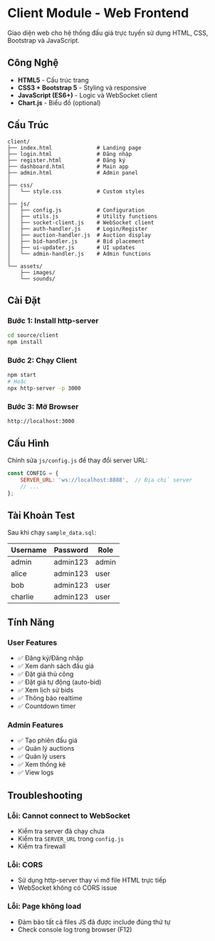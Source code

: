 # Client Module - Web Frontend

Giao diện web cho hệ thống đấu giá trực tuyến sử dụng HTML, CSS, Bootstrap và JavaScript.

## Công Nghệ

- **HTML5** - Cấu trúc trang
- **CSS3 + Bootstrap 5** - Styling và responsive
- **JavaScript (ES6+)** - Logic và WebSocket client
- **Chart.js** - Biểu đồ (optional)

## Cấu Trúc

```
client/
├── index.html              # Landing page
├── login.html              # Đăng nhập
├── register.html           # Đăng ký
├── dashboard.html          # Main app
├── admin.html              # Admin panel
│
├── css/
│   └── style.css           # Custom styles
│
├── js/
│   ├── config.js           # Configuration
│   ├── utils.js            # Utility functions
│   ├── socket-client.js    # WebSocket client
│   ├── auth-handler.js     # Login/Register
│   ├── auction-handler.js  # Auction display
│   ├── bid-handler.js      # Bid placement
│   ├── ui-updater.js       # UI updates
│   └── admin-handler.js    # Admin functions
│
└── assets/
    ├── images/
    └── sounds/
```

## Cài Đặt

### Bước 1: Install http-server

```bash
cd source/client
npm install
```

### Bước 2: Chạy Client

```bash
npm start
# Hoặc
npx http-server -p 3000
```

### Bước 3: Mở Browser

```
http://localhost:3000
```

## Cấu Hình

Chỉnh sửa `js/config.js` để thay đổi server URL:

```javascript
const CONFIG = {
    SERVER_URL: 'ws://localhost:8888',  // Địa chỉ server
    // ...
};
```

## Tài Khoản Test

Sau khi chạy `sample_data.sql`:

| Username | Password | Role |
|----------|----------|------|
| admin | admin123 | admin |
| alice | admin123 | user |
| bob | admin123 | user |
| charlie | admin123 | user |

## Tính Năng

### User Features
- ✅ Đăng ký/Đăng nhập
- ✅ Xem danh sách đấu giá
- ✅ Đặt giá thủ công
- ✅ Đặt giá tự động (auto-bid)
- ✅ Xem lịch sử bids
- ✅ Thông báo realtime
- ✅ Countdown timer

### Admin Features
- ✅ Tạo phiên đấu giá
- ✅ Quản lý auctions
- ✅ Quản lý users
- ✅ Xem thống kê
- ✅ View logs

## Troubleshooting

### Lỗi: Cannot connect to WebSocket

- Kiểm tra server đã chạy chưa
- Kiểm tra `SERVER_URL` trong `config.js`
- Kiểm tra firewall

### Lỗi: CORS

- Sử dụng http-server thay vì mở file HTML trực tiếp
- WebSocket không có CORS issue

### Lỗi: Page không load

- Đảm bảo tất cả files JS đã được include đúng thứ tự
- Check console log trong browser (F12)


